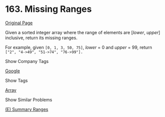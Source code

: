 # 163. Missing Ranges

[Original Page](https://leetcode.com/problems/missing-ranges/)

Given a sorted integer array where the range of elements are [_lower_, _upper_] inclusive, return its missing ranges.

For example, given `[0, 1, 3, 50, 75]`, _lower_ = 0 and _upper_ = 99, return `["2", "4->49", "51->74", "76->99"].`

<div>

<div id="company_tags" class="btn btn-xs btn-warning">Show Company Tags</div>

<span class="hidebutton">[Google](/company/google/)</span></div>

<div>

<div id="tags" class="btn btn-xs btn-warning">Show Tags</div>

<span class="hidebutton">[Array](/tag/array/)</span></div>

<div>

<div id="similar" class="btn btn-xs btn-warning">Show Similar Problems</div>

<span class="hidebutton">[(E) Summary Ranges](/problems/summary-ranges/)</span></div>